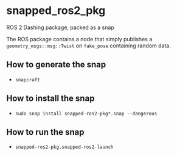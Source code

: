 # snapped_ros2_pkg
ROS 2 Dashing package, packed as a snap

The ROS package contains a node that simply publishes a `geometry_msgs::msg::Twist` on `fake_pose` containing random data.
## How to generate the snap
- `snapcraft`
## How to install the snap
- `sudo snap install snapped-ros2-pkg*.snap --dangerous`
## How to run the snap
- `snapped-ros2-pkg.snapped-ros2-launch`
